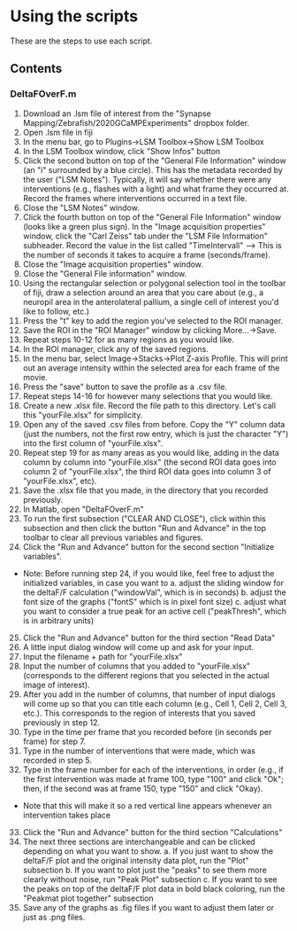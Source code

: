 # Using the scripts 

These are the steps to use each script.

## Contents

### DeltaFOverF.m

1. Download an .lsm file of interest from the "Synapse Mapping/Zebrafish/2020GCaMPExperiments" dropbox folder.
2. Open .lsm file in fiji
3. In the menu bar, go to Plugins->LSM Toolbox->Show LSM Toolbox
4. In the LSM Toolbox window, click "Show Infos" button
5. Click the second button on top of the "General File Information" window (an "i" surrounded by a blue circle). This has the metadata recorded by the user ("LSM Notes"). Typically, it will say whether there were any interventions (e.g., flashes with a light) and what frame they occurred at. Record the frames where interventions occurred in a text file.
6. Close the "LSM Notes" window.
7. Click the fourth button on top of the "General File Information" window (looks like a green plus sign). In the "Image acquisition properties" window, click the "Carl Zeiss" tab under the "LSM File Information" subheader. Record the value in the list called "TimeIntervall" --> This is the number of seconds it takes to acquire a frame (seconds/frame).
8. Close the "Image acquisition properties" window. 
9. Close the "General File information" window.
10. Using the rectangular selection or polygonal selection tool in the toolbar of fiji, draw a selection around an area that you care about (e.g., a neuropil area in the anterolateral pallium, a single cell of interest you'd like to follow, etc.)
11. Press the "t" key to add the region you've selected to the ROI manager.
12. Save the ROI in the "ROI Manager" window by clicking More...->Save.
13. Repeat steps 10-12 for as many regions as you would like.
14. In the ROI manager, click any of the saved regions.
15. In the menu bar, select Image->Stacks->Plot Z-axis Profile. This will print out an average intensity within the selected area for each frame of the movie.
16. Press the "save" button to save the profile as a .csv file.
17. Repeat steps 14-16 for however many selections that you would like.
18. Create a new .xlsx file. Record the file path to this directory. Let's call this "yourFile.xlsx" for simplicity.
19. Open any of the saved .csv files from before. Copy the "Y" column data (just the numbers, not the first row entry, which is just the character "Y") into the first column of "yourFile.xlsx".
20. Repeat step 19 for as many areas as you would like, adding in the data column by column into "yourFile.xlsx" (the second ROI data goes into column 2 of "yourFile.xlsx", the third ROI data goes into column 3 of "yourFile.xlsx", etc).
21. Save the .xlsx file that you made, in the directory that you recorded previously.
22. In Matlab, open "DeltaFOverF.m"
23. To run the first subsection ("CLEAR AND CLOSE"), click within this subsection and then click the button "Run and Advance" in the top toolbar to clear all previous variables and figures.
24. Click the "Run and Advance" button for the second section "Initialize variables".
  - Note: Before running step 24, if you would like, feel free to adjust the initialized variables, in case you want to 
     a. adjust the sliding window for the deltaF/F calculation ("windowVal", which is in seconds)
     b. adjust the font size of the graphs ("fontS" which is in pixel font size)
     c. adjust what you want to consider a true peak for an active cell ("peakThresh", which is in arbitrary units)
25. Click the "Run and Advance" button for the third section "Read Data"
26. A little input dialog window will come up and ask for your input.
27. Input the filename + path for "yourFile.xlsx"
28. Input the number of columns that you added to "yourFile.xlsx" (corresponds to the different regions that you selected in the actual image of interest).
29. After you add in the number of columns, that number of input dialogs will come up so that you can title each column (e.g., Cell 1, Cell 2, Cell 3, etc.). This corresponds to the region of interests that you saved previously in step 12.
30. Type in the time per frame that you recorded before (in seconds per frame) for step 7.
31. Type in the number of interventions that were made, which was recorded in step 5.
32. Type in the frame number for each of the interventions, in order (e.g., if the first intervention was made at frame 100, type "100" and click "Ok"; then, if the second was at frame 150, type "150" and click "Okay).
  - Note that this will make it so a red vertical line appears whenever an intervention takes place
33. Click the "Run and Advance" button for the third section "Calculations"
34. The next three sections are interchangeable and can be clicked depending on what you want to show.
    a. If you just want to show the deltaF/F plot and the original intensity data plot, run the "Plot" subsection
    b. If you want to plot just the "peaks" to see them more clearly without noise, run "Peak Plot" subsection
    c. If you want to see the peaks on top of the deltaF/F plot data in bold black coloring, run the "Peakmat plot together" subsection
35. Save any of the graphs as .fig files if you want to adjust them later or just as .png files.

###
